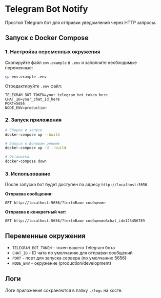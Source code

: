 # Telegram Bot Notify

Простой Telegram бот для отправки уведомлений через HTTP запросы.

## Запуск с Docker Compose

### 1. Настройка переменных окружения

Скопируйте файл `env.example` в `.env` и заполните необходимые переменные:

```bash
cp env.example .env
```

Отредактируйте `.env` файл:
```env
TELEGRAM_BOT_TOKEN=your_telegram_bot_token_here
CHAT_ID=your_chat_id_here
PORT=5656
NODE_ENV=production
```

### 2. Запуск приложения

```bash
# Сборка и запуск
docker-compose up --build

# Запуск в фоновом режиме
docker-compose up -d --build

# Остановка
docker-compose down
```

### 3. Использование

После запуска бот будет доступен по адресу `http://localhost:5656`

**Отправка сообщения:**
```
GET http://localhost:5656/?text=Ваше сообщение
```

**Отправка в конкретный чат:**
```
GET http://localhost:5656/?text=Ваше сообщение&chat_id=123456789
```

## Переменные окружения

- `TELEGRAM_BOT_TOKEN` - токен вашего Telegram бота
- `CHAT_ID` - ID чата по умолчанию для отправки сообщений
- `PORT` - порт для запуска сервера (по умолчанию 5656)
- `NODE_ENV` - окружение (production/development)

## Логи

Логи приложения сохраняются в папку `./logs` на хосте.
